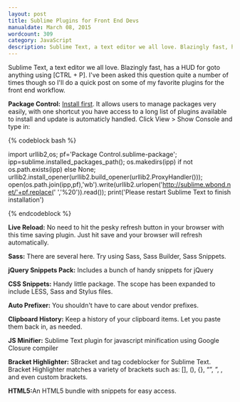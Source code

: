 ```yaml
---
layout: post
title: Sublime Plugins for Front End Devs
manualdate: March 08, 2015
wordcount: 309
category: JavaScript
description: Sublime Text, a text editor we all love. Blazingly fast, has a HUD for goto anything using [CTRL + P]
---
```


Sublime Text, a text editor we all love. Blazingly fast, has a HUD for goto anything using [CTRL + P]. I've been asked this question quite a number of times though so I'll do a quick post on some of my favorite plugins for the front end workflow.

<strong>Package Control:</strong> [Install first](https://sublime.wbond.net/installation). It allows users to manage packages very easily, with one shortcut you have access to a long list of plugins available to install and update is automaticly handled. Click View > Show Console and type in:

{% codeblock bash %}


import urllib2,os; pf='Package Control.sublime-package'; ipp=sublime.installed_packages_path(); os.makedirs(ipp) if not os.path.exists(ipp) else None; urllib2.install_opener(urllib2.build_opener(urllib2.ProxyHandler())); open(os.path.join(ipp,pf),'wb').write(urllib2.urlopen('http://sublime.wbond.net/'+pf.replace(' ','%20')).read()); print('Please restart Sublime Text to finish installation')

{% endcodeblock %}

<strong>Live Reload:</strong>  No need to hit the pesky refresh button in your browser with this time saving plugin. Just hit save and your browser will refresh automatically.

<strong>Sass:</strong> There are several here. Try using Sass, Sass Builder, Sass Snippets.

<strong>jQuery Snippets Pack:</strong> Includes a bunch of handy snippets for jQuery

<strong>CSS Snippets:</strong> Handy little package. The scope has been expanded to include LESS, Sass and Stylus files.

<strong>Auto Prefixer:</strong> You shouldn't have to care about vendor prefixes.

<strong>Clipboard History:</strong> Keep a history of your clipboard items. Let you paste them back in, as needed.

<strong>JS Minifier:</strong> Sublime Text plugin for javascript minification using Google Closure compiler

<strong>Bracket Highlighter:</strong> SBracket and tag codeblocker for Sublime Text. Bracket Highlighter matches a variety of brackets such as: [], (), {}, “”, ”, , and even custom brackets.

<strong>HTML5:</strong>An HTML5 bundle with snippets for easy access.

